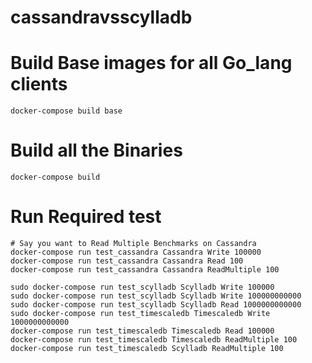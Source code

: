 # cassandravsscylladb

# Build Base images for all Go_lang clients
```
docker-compose build base
```
# Build all the Binaries
```
docker-compose build
```
# Run Required test

```
# Say you want to Read Multiple Benchmarks on Cassandra
docker-compose run test_cassandra Cassandra Write 100000
docker-compose run test_cassandra Cassandra Read 100
docker-compose run test_cassandra Cassandra ReadMultiple 100

sudo docker-compose run test_scylladb Scylladb Write 100000
sudo docker-compose run test_scylladb Scylladb Write 100000000000
sudo docker-compose run test_scylladb Scylladb Read 1000000000000
sudo docker-compose run test_timescaledb Timescaledb Write 1000000000000
docker-compose run test_timescaledb Timescaledb Read 100000
docker-compose run test_timescaledb Timescaledb ReadMultiple 100
docker-compose run test_timescaledb Scylladb ReadMultiple 100
```
